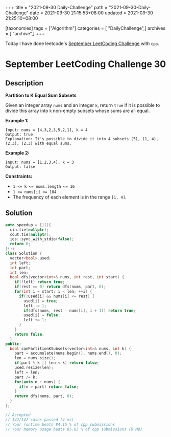 +++
title = "2021-09-30 Daily-Challenge"
path = "2021-09-30-Daily-Challenge"
date = 2021-09-30 21:15:53+08:00
updated = 2021-09-30 21:25:10+08:00

[taxonomies]
tags = ["Algorithm"]
categories = [ "DailyChallenge",]
archives = [ "archive",]
+++

Today I have done leetcode's [September LeetCoding Challenge](https://leetcode.com/explore/challenge/card/september-leetcoding-challenge-2021/639/week-4-september-22nd-september-28th/3993/) with `cpp`.

<!-- more -->

# September LeetCoding Challenge 30

## Description

**Partition to K Equal Sum Subsets**

Given an integer array `nums` and an integer `k`, return `true` if it is possible to divide this array into `k` non-empty subsets whose sums are all equal.

 

**Example 1:**

```
Input: nums = [4,3,2,3,5,2,1], k = 4
Output: true
Explanation: It's possible to divide it into 4 subsets (5), (1, 4), (2,3), (2,3) with equal sums.
```

**Example 2:**

```
Input: nums = [1,2,3,4], k = 3
Output: false
```

 

**Constraints:**

- `1 <= k <= nums.length <= 16`
- `1 <= nums[i] <= 104`
- The frequency of each element is in the range `[1, 4]`.

## Solution

``` cpp
auto speedup = [](){
  cin.tie(nullptr);
  cout.tie(nullptr);
  ios::sync_with_stdio(false);
  return 0;
}();
class Solution {
  vector<bool> used;
  int left;
  int part;
  int len;
  bool dfs(vector<int>& nums, int rest, int start) {
    if(!left) return true;
    if(rest == 0) return dfs(nums, part, 0);
    for(int i = start; i < len; ++i) {
      if(!used[i] && nums[i] <= rest) {
        used[i] = true;
        left -= 1;
        if(dfs(nums, rest - nums[i], i + 1)) return true;
        used[i] = false;
        left += 1;
      }
    }
    return false;
  }
public:
  bool canPartitionKSubsets(vector<int>& nums, int k) {
    part = accumulate(nums.begin(), nums.end(), 0);
    len = nums.size();
    if(part % k || len < k) return false;
    used.resize(len);
    left = len;
    part /= k;
    for(auto n : nums) {
      if(n > part) return false;
    }
    return dfs(nums, part, 0);
  }
};

// Accepted
// 142/142 cases passed (4 ms)
// Your runtime beats 84.15 % of cpp submissions
// Your memory usage beats 85.03 % of cpp submissions (9 MB)
```
